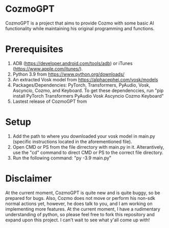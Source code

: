 # CozmoGPT
CozmoGPT is a project that aims to provide Cozmo with some basic AI functionality while maintaining his original programming and functions. 


# Prerequisites 
1. ADB (https://developer.android.com/tools/adb) or iTunes (https://www.apple.com/itunes/).
3. Python 3.9 from https://www.python.org/downloads/
4. An extracted Vosk model from https://alphacephei.com/vosk/models
5. Packages/Dependencies: PyTorch, Transformers, PyAudio, Vosk, Ascyncio, Cozmo, and Keyboard. To get these dependenccies, run "pip install PyTorch Transformers PyAudio Vosk Ascyncio Cozmo Keyboard"
6. Lastest release of CozmoGPT from 

# Setup
1. Add the path to where you downloaded your vosk model in main.py (specific instructions located in the aforementioned file).
2. Open CMD or PS from the file dirrectory with main.py in it. Alterantively, use the "cd" command to direct CMD or PS to the correct file directory.
3. Run the following command: "py -3.9 main.py"

# Disclaimer
At the current moment, CozmoGPT is quite new and is quite buggy, so be prepared for bugs. Also, Cozmo does not move or perform his non-sdk normal actions yet, however, he does talk to you, and I am working on implementing more features. At the current moment, I have a rudimentary understanding of python, so please feel free to fork this repository and expand upon this project. I can't wait to see what y'all come up with!
